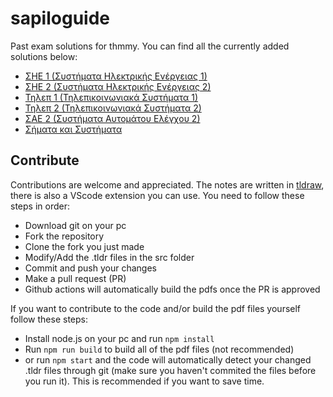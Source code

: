 # sapiloguide

Past exam solutions for thmmy. You can find all the currently added solutions below:

-   [ΣΗΕ 1 (Συστήματα Ηλεκτρικής Ενέργειας 1)](https://nontasbak.github.io/sapiloguide/pdfs/SHE1_sapiloguide.pdf)
-   [ΣΗΕ 2 (Συστήματα Ηλεκτρικής Ενέργειας 2)](https://nontasbak.github.io/sapiloguide/pdfs/SHE2_sapiloguide.pdf)
-   [Τηλεπ 1 (Τηλεπικοινωνιακά Συστήματα 1)](https://nontasbak.github.io/sapiloguide/pdfs/Thlep1_sapiloguide.pdf)
-   [Τηλεπ 2 (Τηλεπικοινωνιακά Συστήματα 2)](https://nontasbak.github.io/sapiloguide/pdfs/Thlep2_sapiloguide.pdf)
-   [ΣΑΕ 2 (Συστήματα Αυτομάτου Ελέγχου 2)](https://nontasbak.github.io/sapiloguide/pdfs/SAE2_sapiloguide.pdf)
-   [Σήματα και Συστήματα](https://nontasbak.github.io/sapiloguide/pdfs/SignalsSystems_sapiloguide.pdf)

## Contribute

Contributions are welcome and appreciated. The notes are written in [tldraw](https://www.tldraw.com/), there is also a VScode extension you can use. You need to follow these steps in order:

-   Download git on your pc
-   Fork the repository
-   Clone the fork you just made
-   Modify/Add the .tldr files in the src folder
-   Commit and push your changes
-   Make a pull request (PR)
-   Github actions will automatically build the pdfs once the PR is approved

If you want to contribute to the code and/or build the pdf files yourself follow these steps:

-   Install node.js on your pc and run `npm install`
-   Run `npm run build` to build all of the pdf files (not recommended)
-   or run `npm start` and the code will automatically detect your changed .tldr files through git (make sure you haven't commited the files before you run it). This is recommended if you want to save time.
